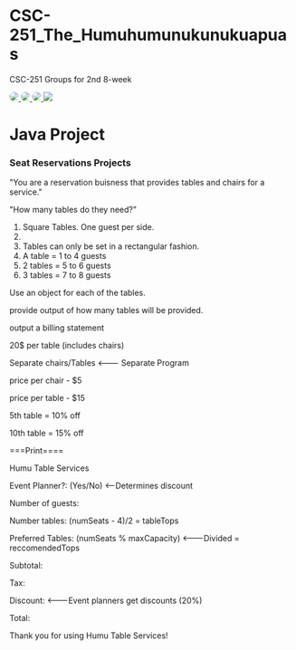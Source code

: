 # CSC-251_The_Humuhumunukunukuapuas
CSC-251 Groups for 2nd 8-week

<a href="https://github.com/Jonesk6843" target="_blank">
    <img src="https://github.com/Jonesk6843.png?size=460" style="max-width: 50px; max-height: 50px; border-radius: 50%" />
</a>
<a href="https://github.com/TaylorBrown96" target="_blank">
    <img src="https://github.com/TaylorBrown96.png?size=460" style="max-width: 50px; max-height: 50px; border-radius: 50%" />
</a>
<a href="https://github.com/CiaraM100104" target="_blank">
    <img src="https://github.com/CiaraM100104.png?size=460" style="max-width: 50px; max-height: 50px; border-radius: 50%" />
</a>

<image src = "https://img.theculturetrip.com/1440x807/smart/wp-content/uploads/2018/03/rhinecanthus-rectangulus.jpg">


<h1>Java Project</h1>
<h3>Seat Reservations Projects</h3>
<p>"You are a reservation buisness that provides tables and chairs for a service."</p>
<p>"How many tables do they need?"</p>
<ol>
  <li>Square Tables. One guest per side.<li>
  <li> Tables can only be set in a rectangular fashion.</li>
  <li> A table = 1 to 4 guests</li>
  <li> 2 tables = 5 to 6 guests</li>
  <li> 3 tables = 7 to 8 guests</li>
</ol>
<p>Use an object for each of the tables.</p>
<p>provide output of how many tables will be provided.</p>
<p>output a billing statement</p>
<p>20$ per table (includes chairs)</p>
<p>Separate chairs/Tables <--- Separate Program</p>
<p>price per chair - $5</p>
<p>price per table - $15</p>
<p>5th table = 10% off</p>
<p>10th table = 15% off</p>
<p>===Print====</p>
<p>Humu Table Services</p>
<p> </p>
<p>Event Planner?: (Yes/No) <--Determines discount</p>
<p>Number of guests:</p>
<p>Number tables: (numSeats - 4)/2 = tableTops</p>
<p>Preferred Tables: (numSeats % maxCapacity) <---Divided = reccomendedTops</p>
<p> </p>
<p>Subtotal: </p>
<p>Tax:</p>
<p>Discount: <---Event planners get discounts (20%)</p>
<p>Total:</p>
<p> </p>
<p>Thank you for using Humu Table Services!</p>
